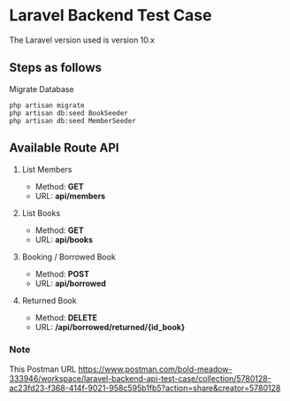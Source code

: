 # Laravel Backend Test Case
The Laravel version used is version 10.x 

## Steps as follows
Migrate Database
   ```
   php artisan migrate
   php artisan db:seed BookSeeder
   php artisan db:seed MemberSeeder
  ````
## Available Route API
1. List Members
   - Method: **GET**
   - URL: **api/members**
   
1. List Books
   - Method: **GET**
   - URL: **api/books**
     
3. Booking / Borrowed Book
   - Method: **POST**
   - URL: **api/borrowed**
5. Returned Book
   - Method: **DELETE**
   - URL: **/api/borrowed/returned/{id_book}**
### Note
This Postman URL https://www.postman.com/bold-meadow-333946/workspace/laravel-backend-api-test-case/collection/5780128-ac23fd23-f368-414f-9021-958c595b1fb5?action=share&creator=5780128
